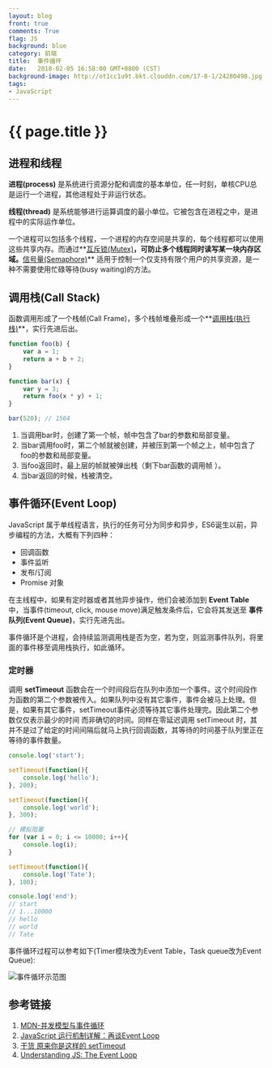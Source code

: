 ```yaml
---
layout: blog
front: true
comments: True
flag: JS
background: blue
category: 前端
title:  事件循环
date:   2018-02-05 16:58:00 GMT+0800 (CST)
background-image: http://ot1cc1u9t.bkt.clouddn.com/17-8-1/24280498.jpg
tags:
- JavaScript
---
```

# {{ page.title }}

## 进程和线程

**进程(process)** 是系统进行资源分配和调度的基本单位，任一时刻，单核CPU总是运行一个进程，其他进程处于非运行状态。

**线程(thread)** 是系统能够进行运算调度的最小单位。它被包含在进程之中，是进程中的实际运作单位。

一个进程可以包括多个线程，一个进程的内存空间是共享的，每个线程都可以使用这些共享内存。而通过**[互斥锁(Mutex)](https://zh.wikipedia.org/wiki/%E4%BA%92%E6%96%A5%E9%94%81)**，可防止多个线程同时读写某一块内存区域。**[信号量(Semaphore)](https://zh.wikipedia.org/wiki/%E4%BF%A1%E8%99%9F%E6%A8%99)** 适用于控制一个仅支持有限个用户的共享资源，是一种不需要使用忙碌等待(busy waiting)的方法。

## 调用栈(Call Stack)

函数调用形成了一个栈帧(Call Frame)，多个栈帧堆叠形成一个**[调用栈(执行栈)](https://zh.wikipedia.org/wiki/%E5%91%BC%E5%8F%AB%E5%A0%86%E7%96%8A)**，实行先进后出。

```js
function foo(b) {
    var a = 1;
    return a + b + 2;
}

function bar(x) {
    var y = 3;
    return foo(x * y) + 1;
}

bar(520); // 1564
```

1. 当调用bar时，创建了第一个帧，帧中包含了bar的参数和局部变量。
1. 当bar调用foo时，第二个帧就被创建，并被压到第一个帧之上，帧中包含了foo的参数和局部变量。
1. 当foo返回时，最上层的帧就被弹出栈（剩下bar函数的调用帧 ）。
1. 当bar返回的时候，栈被清空。

## 事件循环(Event Loop)

JavaScript 属于单线程语言，执行的任务可分为同步和异步，ES6诞生以前，异步编程的方法，大概有下列四种：

* 回调函数
* 事件监听
* 发布/订阅
* Promise 对象

在主线程中，如果有定时器或者其他异步操作，他们会被添加到 **Event Table** 中，当事件(timeout, click, mouse move)满足触发条件后，它会将其发送至 **事件队列(Event Queue)**，实行先进先出。

事件循环是个进程，会持续监测调用栈是否为空，若为空，则监测事件队列，将里面的事件移至调用栈执行，如此循环。

### 定时器

调用 **setTimeout** 函数会在一个时间段后在队列中添加一个事件。这个时间段作为函数的第二个参数被传入。如果队列中没有其它事件，事件会被马上处理。但是，如果有其它事件，setTimeout事件必须等待其它事件处理完。因此第二个参数仅仅表示最少的时间 而非确切的时间。同样在零延迟调用 setTimeout 时，其并不是过了给定的时间间隔后就马上执行回调函数，其等待的时间基于队列里正在等待的事件数量。

```js
console.log('start');

setTimeout(function(){
    console.log('hello');
}, 200);

setTimeout(function(){
    console.log('world');
}, 300);

// 模拟阻塞
for (var i = 0; i <= 10000; i++){
    console.log(i);
}

setTimeout(function(){
    console.log('Tate');
}, 100);

console.log('end');
// start
// 1...10000
// hello
// world
// Tate
```

事件循环过程可以参考如下(Timer模块改为Event Table，Task queue改为Event Queue):

![事件循环示范图](https://mmbiz.qpic.cn/mmbiz_gif/pibXop4Ees9plTiauR0F7fvtyFmh5SvemE3pQbeKL9T7JJnG3UficQb8qsbSF2ct5OESgSz0iaPSvWXsmvHgyyfO7Q/0?wx_fmt=gif&tp=webp&wxfrom=5&wx_lazy=1)

## 参考链接

1. [MDN-并发模型与事件循环](https://developer.mozilla.org/zh-CN/docs/Web/JavaScript/EventLoop)
1. [JavaScript 运行机制详解：再谈Event Loop](http://www.ruanyifeng.com/blog/2014/10/event-loop.html)
1. [干货 原来你是这样的 setTimeout](https://segmentfault.com/a/1190000010929918)
1. [Understanding JS: The Event Loop](https://hackernoon.com/understanding-js-the-event-loop-959beae3ac40)